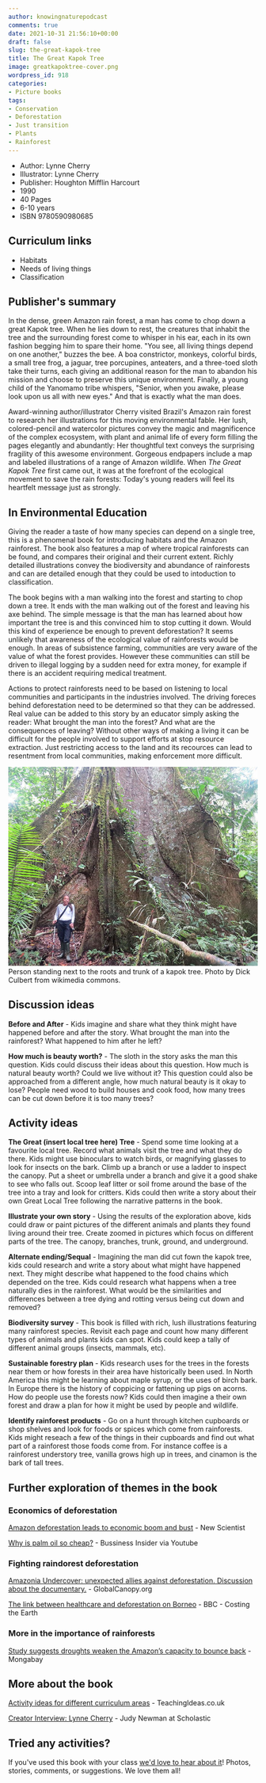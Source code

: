```yaml
---
author: knowingnaturepodcast
comments: true
date: 2021-10-31 21:56:10+00:00
draft: false
slug: the-great-kapok-tree
title: The Great Kapok Tree
image: greatkapoktree-cover.png
wordpress_id: 918
categories:
- Picture books
tags:
- Conservation
- Deforestation
- Just transition
- Plants
- Rainforest
---
```


  * Author: Lynne Cherry
  * Illustrator: Lynne Cherry
  * Publisher: Houghton Mifflin Harcourt
  * 1990
  * 40 Pages 
  * 6-10 years 
  * ISBN 9780590980685

## Curriculum links

  * Habitats
  * Needs of living things
  * Classification

## Publisher's summary

In the dense, green Amazon rain forest, a man has come to chop down a great
Kapok tree. When he lies down to rest, the creatures that inhabit the tree and
the surrounding forest come to whisper in his ear, each in its own fashion
begging him to spare their home. "You see, all living things depend on one
another," buzzes the bee. A boa constrictor, monkeys, colorful birds, a small
tree frog, a jaguar, tree porcupines, anteaters, and a three-toed sloth take
their turns, each giving an additional reason for the man to abandon his
mission and choose to preserve this unique environment. Finally, a young child
of the Yanomamo tribe whispers, "Senior, when you awake, please look upon us
all with new eyes." And that is exactly what the man does.

Award-winning author/illustrator Cherry visited Brazil's Amazon rain forest to
research her illustrations for this moving environmental fable. Her lush,
colored-pencil and watercolor pictures convey the magic and magnificence of
the complex ecosystem, with plant and animal life of every form filling the
pages elegantly and abundantly: Her thoughtful text conveys the surprising
fragility of this awesome environment. Gorgeous endpapers include a map and
labeled illustrations of a range of Amazon wildlife. When  _The Great Kapok
Tree_  first came out, it was at the forefront of the ecological movement to
save the rain forests: Today's young readers will feel its heartfelt message
just as strongly.

## In Environmental Education

Giving the reader a taste of how many species can depend on a single tree,
this is a phenomenal book for introducing habitats and the Amazon rainforest.
The book also features a map of where tropical rainforests can be found, and
compares their original and their current extent. Richly detailed
illustrations convey the biodiversity and abundance of rainforests and can are
detailed enough that they could be used to intoduction to classification.

The book begins with a man walking into the forest and starting to chop down a
tree. It ends with the man walking out of the forest and leaving his axe
behind. The simple message is that the man has learned about how important the
tree is and this convinced him to stop cutting it down. Would this kind of
experience be enough to prevent deforestation? It seems unlikely that
awareness of the ecological value of rainforests would be enough. In areas of
subsistence farming, communities are very aware of the value of what the
forest provides. However these communities can still be driven to illegal
logging by a sudden need for extra money, for example if there is an accident
requiring medical treatment.

Actions to protect rainforests need to be based on listening to local
communities and participants in the industries involved. The driving foreces
behind deforestation need to be determined so that they can be addressed. Real
value can be added to this story by an educator simply asking the reader: What
brought the man into the forest? And what are the consequences of leaving?
Without other ways of making a living it can be difficult for the people
involved to support efforts at stop resource extraction. Just restricting
access to the land and its recources can lead to resentment from local
communities, making enforcement more difficult.

![Person standing next to the roots and trunk of a kapok tree, illustrating the size of the tree. Trunk is around 7 times the width of the person.](dick-culbert-cc2.jpg)Person standing next to the roots and trunk of a kapok tree. Photo by Dick Culbert from wikimedia commons.

## Discussion ideas

**Before and After** \- Kids imagine and share what they think might have
happened before and after the story. What brought the man into the rainforest?
What happened to him after he left?

**How much is beauty worth?** \- The sloth in the story asks the man this
question. Kids could discuss their ideas about this question. How much is
natural beauty worth? Could we live without it? This question could also be
approached from a different angle, how much natural beauty is it okay to lose?
People need wood to build houses and cook food, how many trees can be cut down
before it is too many trees?

## Activity ideas

**The Great (insert local tree here) Tree** \- Spend some time looking at a
favourite local tree. Record what animals visit the tree and what they do
there. Kids might use binoculars to watch birds, or magnifying glasses to look
for insects on the bark. Climb up a branch or use a ladder to inspect the
canopy. Put a sheet or umbrella under a branch and give it a good shake to see
who falls out. Scoop leaf litter or soil frome around the base of the tree
into a tray and look for critters. Kids could then write a story about their
own Great Local Tree following the narrative patterns in the book.

**Illustrate your own story** \- Using the results of the exploration above,
kids could draw or paint pictures of the different animals and plants they
found living around their tree. Create zoomed in pictures which focus on
different parts of the tree. The canopy, branches, trunk, ground, and
underground.

**Alternate ending/Sequal** \- Imagining the man did cut fown the kapok tree,
kids could research and write a story about what might have happened next.
They might describe what happened to the food chains which depended on the
tree. Kids could research what happens when a tree naturally dies in the
rainforest. What would be the similarities and differences between a tree
dying and rotting versus being cut down and removed?

**Biodiversity survey** \- This book is filled with rich, lush illustrations
featuring many rainforest species. Revisit each page and count how many
different types of animals and plants kids can spot. Kids could keep a tally
of different animal groups (insects, mammals, etc).

**Sustainable forestry plan** \- Kids research uses for the trees in the
forests near them or how forests in their area have historically been used. In
North America this might be learning about maple syrup, or the uses of birch
bark. In Europe there is the history of coppicing or fattening up pigs on
acorns. How do people use the forests now? Kids could then imagine a their own
forest and draw a plan for how it might be used by people and wildlife.

**Identify rainforest products** \- Go on a hunt through kitchen cupboards or
shop shelves and look for foods or spices which come from rainforests. Kids
might reseach a few of the things in their cupboards and find out what part of
a rainforest those foods come from. For instance coffee is a rainforest
understory tree, vanilla grows high up in trees, and cinamon is the bark of
tall trees.

## Further exploration of themes in the book

### Economics of deforestation

[Amazon deforestation leads to economic boom and bust](https://www.newscientist.com/article/dn17298-amazon-deforestation-leads-to-economic-boom-and-bust/) \- New Scientist

[Why is palm oil so cheap?](https://youtu.be/vvKgnRPThKI) \- Bussiness Insider via Youtube

### Fighting raindorest deforestation

[Amazonia Undercover: unexpected allies against deforestation. Discussion about the documentary.](https://globalcanopy.org/insights/insight/amazonia-undercover-unexpected-allies-against-deforestation/) \- GlobalCanopy.org  
  
[The link between healthcare and deforestation on Borneo](https://www.bbc.co.uk/programmes/b08hnly0) \- BBC - Costing the Earth

### More in the importance of rainforests

[Study suggests droughts weaken the Amazon’s capacity to bounce back](https://news.mongabay.com/2021/12/barrage-of-droughts-weakens-amazons-capacity-to-bounce-back-study-finds/) \- Mongabay

## More about the book

[Activity ideas for different curriculum area](https://www.teachingideas.co.uk/library/books/the-great-kapok-tree)[s](https://www.teachingideas.co.uk/library/books/the-great-kapok-tree) \- TeachingIdeas.co.uk

[Creator Interview: Lynne Cherry](http://www.judynewmanatscholastic.com/blog/2020/04/interview-lynne-cherry-great-kapok-tree/) \- Judy Newman at Scholastic

## Tried any activities?

If you've used this book with your class [we'd love to hear about it](/contact)! Photos,
stories, comments, or suggestions. We love them all!

